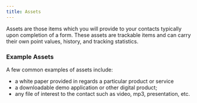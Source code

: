 ```yaml
---
title: Assets
---
```


Assets are those items which you will provide to your contacts typically upon completion of a form. These assets are trackable items and can carry their own point values, history, and tracking statistics.

### Example Assets

A few common examples of assets include:
* a white paper provided in regards a particular product or service
* a downloadable demo application or other digital product; 
* any file of interest to the contact such as video, mp3, presentation, etc.
